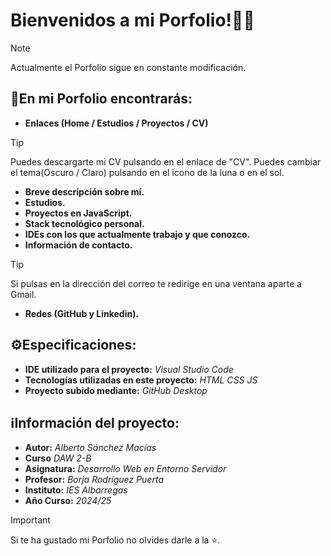 # Bienvenidos a mi Porfolio!👋🏻

> [!NOTE]
> Actualmente el Porfolio sigue en constante modificaci&oacute;n.

## 📃En mi Porfolio encontrar&aacute;s:
* **Enlaces (Home / Estudios / Proyectos / CV)**
> [!TIP]
> Puedes descargarte mi CV pulsando en el enlace de "CV".
> Puedes cambiar el tema(Oscuro / Claro) pulsando en el icono de la luna o en el sol.
* **Breve descripci&oacute;n sobre m&iacute;.**
* **Estudios.**
* **Proyectos en JavaScript.**
* **Stack tecnol&oacute;gico personal.**
* **IDEs con los que actualmente trabajo y que conozco.**
* **Informaci&oacute;n de contacto.**
> [!TIP]
> Si pulsas en la direcci&oacute;n del correo te redirige en una ventana aparte a Gmail.
* **Redes (GitHub y Linkedin).**

## ⚙️Especificaciones:
* **IDE utilizado para el proyecto:** *Visual Studio Code*
* **Tecnolog&iacute;as utilizadas en este proyecto:** *HTML CSS JS*
* **Proyecto subido mediante:** *GitHub Desktop*

## ℹ️Informaci&oacute;n del proyecto:
* **Autor:** *Alberto S&aacute;nchez Mac&iacute;as*
* **Curso** *DAW 2-B*
* **Asignatura:** *Desarrollo Web en Entorno Servidor*
* **Profesor:** *Borja Rodr&iacute;guez Puerta*
* **Instituto:** *IES Albarregas*
* **A&ntilde;o Curso:** *2024/25*

> [!IMPORTANT]
> Si te ha gustado mi Porfolio no olvides darle a la ⭐.
